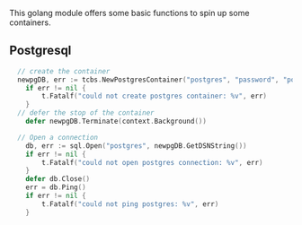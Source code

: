 
This golang module offers some basic functions to spin up some containers. 

## Postgresql

```go
  // create the container
  newpgDB, err := tcbs.NewPostgresContainer("postgres", "password", "postgres")
	if err != nil {
		t.Fatalf("could not create postgres container: %v", err)
	}
  // defer the stop of the container
	defer newpgDB.Terminate(context.Background())

  // Open a connection
	db, err := sql.Open("postgres", newpgDB.GetDSNString())
	if err != nil {
		t.Fatalf("could not open postgres connection: %v", err)
	}
	defer db.Close()
	err = db.Ping()
	if err != nil {
		t.Fatalf("could not ping postgres: %v", err)
	}
```